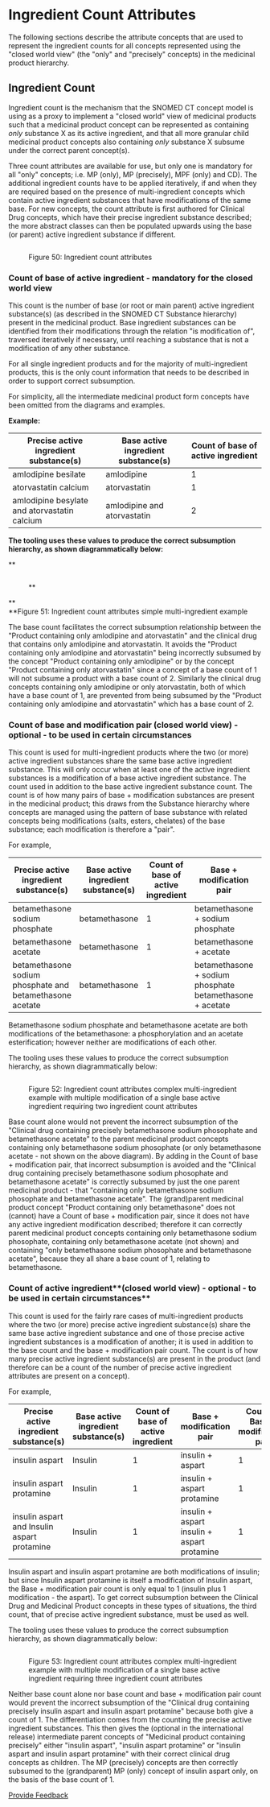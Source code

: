 # Ingredient Count Attributes

The following sections describe the attribute concepts that are used to represent the ingredient counts for all concepts represented using the "closed world view" (the "only" and "precisely" concepts) in the medicinal product hierarchy.

## **Ingredient Count**

Ingredient count is the mechanism that the SNOMED CT concept model is using as a proxy to implement a "closed world" view of medicinal products such that a medicinal product concept can be represented as containing _only_ substance X as its active ingredient, and that all more granular child medicinal product concepts also containing _only_ substance X subsume under the correct parent concept(s).

Three count attributes are available for use, but only one is mandatory for all "only" concepts; i.e. MP (only), MP (precisely), MPF (only) and CD). The additional ingredient counts have to be applied iteratively, if and when they are required based on the presence of multi-ingredient concepts which contain active ingredient substances that have modifications of the same base. For new concepts, the count attribute is first authored for Clinical Drug concepts, which have their precise ingredient substance described; the more abstract classes can then be populated upwards using the base (or parent) active ingredient substance if different.

<figure><img src="../../../../../authoring/pharmaceutical-and-biologic-product/images/303923277.png" alt=""><figcaption><p>Figure 50: Ingredient count attributes</p></figcaption></figure>

### **Count of base of active ingredient - mandatory for the closed world view**

This count is the number of base (or root or main parent) active ingredient substance(s) (as described in the SNOMED CT Substance hierarchy) present in the medicinal product. Base ingredient substances can be identified from their modifications through the relation "is modification of", traversed iteratively if necessary, until reaching a substance that is not a modification of any other substance.

For all single ingredient products and for the majority of multi-ingredient products, this is the only count information that needs to be described in order to support correct subsumption.

For simplicity, all the intermediate medicinal product form concepts have been omitted from the diagrams and examples.

**Example:**

| Precise active ingredient substance(s)       | Base active ingredient substance(s) | Count of base of active ingredient |
| -------------------------------------------- | ----------------------------------- | ---------------------------------- |
| amlodipine besilate                          | amlodipine                          | 1                                  |
| atorvastatin calcium                         | atorvastatin                        | 1                                  |
| amlodipine besylate and atorvastatin calcium | amlodipine and atorvastatin         | 2                                  |

**The tooling uses these values to produce the correct subsumption hierarchy, as shown diagrammatically below:**

\*\*

<figure><img src="../../../../../authoring/pharmaceutical-and-biologic-product/images/303923275.png" alt=""><figcaption><p>**</p></figcaption></figure>

\*\*\
\*\*Figure 51: Ingredient count attributes simple multi-ingredient example

The base count facilitates the correct subsumption relationship between the "Product containing only amlodipine and atorvastatin" and the clinical drug that contains only amlodipine and atorvastatin. It avoids the "Product containing only amlodipine and atorvastatin" being incorrectly subsumed by the concept "Product containing only amlodipine" or by the concept "Product containing only atorvastatin" since a concept of a base count of 1 will not subsume a product with a base count of 2. Similarly the clinical drug concepts containing only amlodipine or only atorvastatin, both of which have a base count of 1, are prevented from being subsumed by the "Product containing only amlodipine and atorvastatin" which has a base count of 2.

### **Count of base and modification pair (closed world view) - optional - to be used in certain circumstances**

This count is used for multi-ingredient products where the two (or more) active ingredient substances share the same base active ingredient substance. This will only occur when at least one of the active ingredient substances is a modification of a base active ingredient substance. The count used in addition to the base active ingredient substance count. The count is of how many pairs of base + modification substances are present in the medicinal product; this draws from the Substance hierarchy where concepts are managed using the pattern of base substance with related concepts being modifications (salts, esters, chelates) of the base substance; each modification is therefore a "pair".

For example,

| Precise active ingredient substance(s)                   | Base active ingredient substance(s) | Count of base of active ingredient | Base + modification pair                                 | Count of Base + modification pair |
| -------------------------------------------------------- | ----------------------------------- | ---------------------------------- | -------------------------------------------------------- | --------------------------------- |
| betamethasone sodium phosphate                           | betamethasone                       | 1                                  | betamethasone + sodium phosphate                         | 1                                 |
| betamethasone acetate                                    | betamethasone                       | 1                                  | betamethasone + acetate                                  | 1                                 |
| betamethasone sodium phosphate and betamethasone acetate | betamethasone                       | 1                                  | betamethasone + sodium phosphate betamethasone + acetate | 2                                 |

Betamethasone sodium phosphate and betamethasone acetate are both modifications of the betamethasone: a phosphorylation and an acetate esterification; however neither are modifications of each other.

The tooling uses these values to produce the correct subsumption hierarchy, as shown diagrammatically below:

<figure><img src="../../../../../authoring/pharmaceutical-and-biologic-product/images/303923273.png" alt=""><figcaption><p>Figure 52: Ingredient count attributes complex multi-ingredient example with multiple modification of a single base active ingredient requiring two ingredient count attributes</p></figcaption></figure>

Base count alone would not prevent the incorrect subsumption of the "Clinical drug containing precisely betamethasone sodium phosophate and betamethasone acetate" to the parent medicinal product concepts containing only betamethasone sodium phosophate (or only betamethasone acetate - not shown on the above diagram). By adding in the Count of base + modification pair, that incorrect subsumption is avoided and the "Clinical drug containing precisely betamethasone sodium phosophate and betamethasone acetate" is correctly subsumed by just the one parent medicinal product - that "containing only betamethasone sodium phosophate and betamethasone acetate". The (grand)parent medicinal product concept "Product containing only betamethasone" does not (cannot) have a Count of base + modification pair, since it does not have any active ingredient modification described; therefore it can correctly parent medicinal product concepts containing only betamethasone sodium phosophate, containing only betamethasone acetate (not shown) and containing "only betamethasone sodium phosophate and betamethasone acetate", because they all share a base count of 1, relating to betamethasone.

### **Count of active ingredient**\*\*(closed world view) - optional - to be used in certain circumstances\*\*

This count is used for the fairly rare cases of multi-ingredient products where the two (or more) precise active ingredient substance(s) share the same base active ingredient substance and one of those precise active ingredient substances is a modification of another; it is used in addition to the base count and the base + modification pair count. The count is of how many precise active ingredient substance(s) are present in the product (and therefore can be a count of the number of precise active ingredient attributes are present on a concept).

For example,

| Precise active ingredient substance(s)      | Base active ingredient substance(s) | Count of base of active ingredient | Base + modification pair                    | Count of Base + modification pair | Count of (precise) ingredient substance(s) |
| ------------------------------------------- | ----------------------------------- | ---------------------------------- | ------------------------------------------- | --------------------------------- | ------------------------------------------ |
| insulin aspart                              | Insulin                             | 1                                  | insulin + aspart                            | 1                                 | 1                                          |
| insulin aspart protamine                    | Insulin                             | 1                                  | insulin + aspart protamine                  | 1                                 | 1                                          |
| insulin aspart and Insulin aspart protamine | Insulin                             | 1                                  | insulin + aspart insulin + aspart protamine | 1                                 | 2                                          |

Insulin aspart and insulin aspart protamine are both modifications of insulin; but since Insulin aspart protamine is itself a modification of Insulin aspart, the Base + modification pair count is only equal to 1 (insulin plus 1 modification - the aspart). To get correct subsumption between the Clinical Drug and Medicinal Product concepts in these types of situations, the third count, that of precise active ingredient substance, must be used as well.

The tooling uses these values to produce the correct subsumption hierarchy, as shown diagrammatically below:

<figure><img src="../../../../../authoring/pharmaceutical-and-biologic-product/images/303923271.png" alt=""><figcaption><p>Figure 53: Ingredient count attributes complex multi-ingredient example with multiple modification of a single base active ingredient requiring three ingredient count attributes</p></figcaption></figure>

Neither base count alone nor base count and base + modification pair count would prevent the incorrect subsumption of the "Clinical drug containing precisely insulin aspart and insulin aspart protamine" because both give a count of 1. The differentiation comes from the counting the precise active ingredient substances. This then gives the (optional in the international release) intermediate parent concepts of "Medicinal product containing precisely" either "insulin aspart", "insulin aspart protamine" or "insulin aspart and insulin aspart protamine" with their correct clinical drug concepts as children. The MP (precisely) concepts are then correctly subsumed to the (grandparent) MP (only) concept of insulin aspart only, on the basis of the base count of 1.






<a href="https://docs.google.com/forms/d/e/1FAIpQLScTmbZIf0UEQwYDkY27EEWBkaiYkHSbR0_9DmFrMLXoQLyL7Q/viewform?usp=pp_url&entry.1767247133=SCT+Editorial+Guide&entry.670899847=Ingredient%20Count%20Attributes" class="button primary">Provide Feedback</a>
